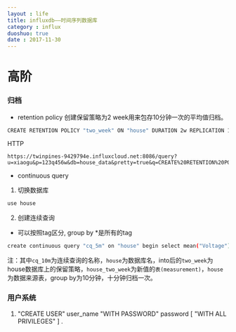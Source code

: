 ```yaml
---
layout : life
title: influxdb——时间序列数据库
category : influx
duoshuo: true
date : 2017-11-30
---
```


# 高阶
### 归档
* retention policy
创建保留策略为2 week用来包存10分钟一次的平均值归档。
```bash
CREATE RETENTION POLICY "two_week" ON "house" DURATION 2w REPLICATION 1
```
HTTP
```
https://twinpines-9429794e.influxcloud.net:8086/query?u=xiaogu&p=123q456w&db=house_data&pretty=true&q=CREATE%20RETENTION%20POLICY%20%22test%22%20ON%20%22house_data%22%20DURATION%201d%20REPLICATION%201
```
* continuous query
1. 切换数据库
```bash
use house
```
2. 创建连续查询
* 可以按照tag区分, group by *是所有的tag
```bash
create continuous query "cq_5m" on "house" begin select mean("Voltage") as "mean_voltage" into "two_week"."house_two_week_tags_test" from "house" group by time(5m), * end
```
注：其中`cq_10m`为连续查询的名称，`house`为数据库名，into后的`two_week`为house数据库上的保留策略，`house_two_week`为新值的`表(measurement)`，`house`为数据来源表，group by为10分钟，十分钟归档一次。

### 用户系统
1. "CREATE USER" user_name "WITH PASSWORD" password [ "WITH ALL PRIVILEGES" ] .
